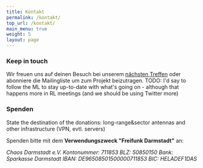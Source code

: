 ```yaml
---
title: Kontakt
permalink: /kontakt/
top_url: /kontakt/
main_menu: true
weight: 5
layout: page
---
```


### Keep in touch


Wir freuen uns auf deinen Besuch bei unserem [nächsten Treffen](/kontakt/) oder abonniere die Mailingliste um zum Projekt beizutragen. TODO: I'd say to follow the ML to stay up-to-date with what's going on - although that happens more in RL meetings (and we should be using Twitter more)

### Spenden


State the destination of the donations: long-range&amp;sector antennas and other infrastructure (VPN, evtl. servers)

Spenden bitte mit dem <strong>Verwendungszweck "Freifunk Darmstadt"</strong> an:

<address>
Chaos Darmstadt e.V.
Kontonummer: 711853
BLZ: 50850150
Bank: Sparkasse Darmstadt
IBAN: DE96508501500000711853
BIC: HELADEF1DAS
</address>
